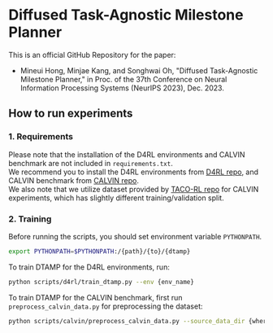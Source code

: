 # Diffused Task-Agnostic Milestone Planner

This is an official GitHub Repository for the paper:
- Mineui Hong, Minjae Kang, and Songhwai Oh, "Diffused Task-Agnostic Milestone Planner," in Proc. of the 37th Conference on Neural Information Processing Systems (NeurIPS 2023), Dec. 2023.

## How to run experiments

### 1. Requirements

Please note that the installation of the D4RL environments and CALVIN benchmark are not included in `requirements.txt`.  
We recommend you to install the D4RL environments from [D4RL repo](https://github.com/Farama-Foundation/D4RL),
and CALVIN benchmark from [CALVIN repo](https://github.com/mees/calvin).  
We also note that we utilize dataset provided by [TACO-RL repo](https://github.com/ErickRosete/tacorl) for CALVIN experiments,
which has slightly different training/validation split.

### 2. Training

Before running the scripts, you should set environment variable ```PYTHONPATH```.
```bash
export PYTHONPATH=$PYTHONPATH:/{path}/{to}/{dtamp}
```
To train DTAMP for the D4RL environments, run:
```bash
python scripts/d4rl/train_dtamp.py --env {env_name}
```
To train DTAMP for the CALVIN benchmark, first run ```preprocess_calvin_data.py``` for preprocessing the dataset:
```bash
python scripts/calvin/preprocess_calvin_data.py --source_data_dir {where}/{tacorl_data}/{saved} --target_data_dir {where}/{to_save}/{processed_data}
```
